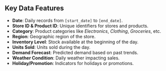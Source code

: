 ## Key Data Features

- **Date**: Daily records from `[start_date]` to `[end_date]`.
- **Store ID & Product ID**: Unique identifiers for stores and products.
- **Category**: Product categories like *Electronics*, *Clothing*, *Groceries*, etc.
- **Region**: Geographic region of the store.
- **Inventory Level**: Stock available at the beginning of the day.
- **Units Sold**: Units sold during the day.
- **Demand Forecast**: Predicted demand based on past trends.
- **Weather Condition**: Daily weather impacting sales.
- **Holiday/Promotion**: Indicators for holidays or promotions.
